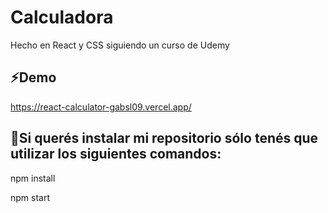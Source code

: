 # Calculadora

Hecho en React y CSS siguiendo un curso de Udemy

## ⚡Demo
https://react-calculator-gabsl09.vercel.app/

## 🚀Si querés instalar mi repositorio sólo tenés que utilizar los siguientes comandos:
npm install

npm start
